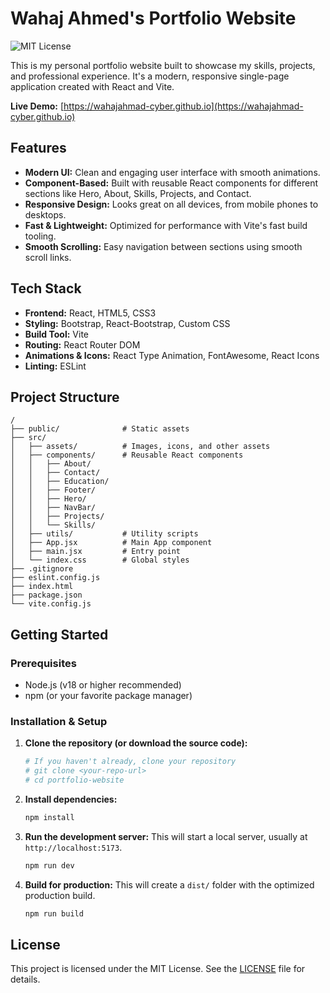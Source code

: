 # Wahaj Ahmed's Portfolio Website

![MIT License](https://img.shields.io/badge/License-MIT-green.svg)

This is my personal portfolio website built to showcase my skills, projects, and professional experience. It's a modern, responsive single-page application created with React and Vite.

**Live Demo:** [https://wahajahmad-cyber.github.io](https://wahajahmad-cyber.github.io)

## Features

- **Modern UI:** Clean and engaging user interface with smooth animations.
- **Component-Based:** Built with reusable React components for different sections like Hero, About, Skills, Projects, and Contact.
- **Responsive Design:** Looks great on all devices, from mobile phones to desktops.
- **Fast & Lightweight:** Optimized for performance with Vite's fast build tooling.
- **Smooth Scrolling:** Easy navigation between sections using smooth scroll links.

## Tech Stack

- **Frontend:** React, HTML5, CSS3
- **Styling:** Bootstrap, React-Bootstrap, Custom CSS
- **Build Tool:** Vite
- **Routing:** React Router DOM
- **Animations & Icons:** React Type Animation, FontAwesome, React Icons
- **Linting:** ESLint

## Project Structure

```
/
├── public/              # Static assets
├── src/
│   ├── assets/          # Images, icons, and other assets
│   ├── components/      # Reusable React components
│   │   ├── About/
│   │   ├── Contact/
│   │   ├── Education/
│   │   ├── Footer/
│   │   ├── Hero/
│   │   ├── NavBar/
│   │   ├── Projects/
│   │   └── Skills/
│   ├── utils/           # Utility scripts
│   ├── App.jsx          # Main App component
│   ├── main.jsx         # Entry point
│   └── index.css        # Global styles
├── .gitignore
├── eslint.config.js
├── index.html
├── package.json
└── vite.config.js
```

## Getting Started

### Prerequisites

- Node.js (v18 or higher recommended)
- npm (or your favorite package manager)

### Installation & Setup

1.  **Clone the repository (or download the source code):**
    ```sh
    # If you haven't already, clone your repository
    # git clone <your-repo-url>
    # cd portfolio-website
    ```

2.  **Install dependencies:**
    ```sh
    npm install
    ```

3.  **Run the development server:**
    This will start a local server, usually at `http://localhost:5173`.
    ```sh
    npm run dev
    ```

4.  **Build for production:**
    This will create a `dist/` folder with the optimized production build.
    ```sh
    npm run build
    ```

## License

This project is licensed under the MIT License. See the [LICENSE](LICENSE) file for details.